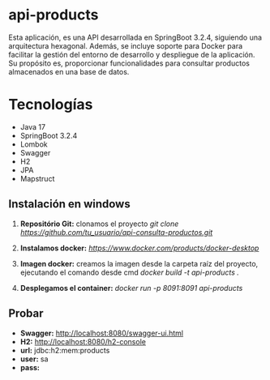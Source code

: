 # api-products
Esta aplicación, es una API desarrollada en SpringBoot 3.2.4, siguiendo una arquitectura hexagonal. Además, se incluye soporte para Docker para facilitar la gestión del entorno de desarrollo y despliegue de la aplicación.
Su propósito es, proporcionar funcionalidades para consultar productos almacenados en una base de datos. 


# Tecnologías
* Java 17
* SpringBoot 3.2.4
* Lombok
* Swagger
* H2
* JPA
* Mapstruct


## Instalación en windows
1. **Repositório Git:** clonamos el proyecto  _git clone https://github.com/tu_usuario/api-consulta-productos.git_

2. **Instalamos docker:**  _https://www.docker.com/products/docker-desktop_

3. **Imagen docker:** creamos la imagen desde la carpeta raíz del proyecto, ejecutando el comando desde cmd _docker build -t api-products ._

4. **Desplegamos el container:**  _docker run -p 8091:8091 api-products_

## Probar
- **Swagger:** [http://localhost:8080/swagger-ui.html](http://localhost:8080/swagger-ui.html)
- **H2:** [http://localhost:8080/h2-console](http://localhost:8080/h2-console)
-	 **url:** jdbc:h2:mem:products
-	 **user:** sa
-	 **pass:** 

